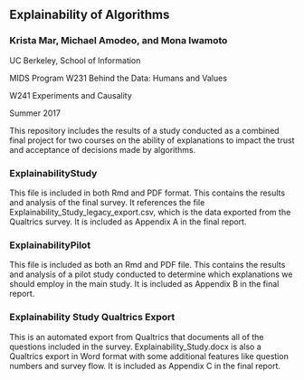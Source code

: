 ## Explainability of Algorithms
### Krista Mar, Michael Amodeo, and Mona Iwamoto

  UC Berkeley, School of Information
  
  MIDS Program
  W231 Behind the Data: Humans and Values
  
  W241 Experiments and Causality
  
  Summer 2017


This repository includes the results of a study conducted as a combined final project for two courses on the ability of explanations to impact the trust and acceptance of decisions made by algorithms.

### ExplainabilityStudy

This file is included in both Rmd and PDF format. This contains the results and analysis of the final survey. It references the file Explainability_Study_legacy_export.csv, which is the data exported from the Qualtrics survey. It is included as Appendix A in the final report.

### ExplainabilityPilot

This file is included as both an Rmd and PDF file. This contains the results and analysis of a pilot study conducted to determine which explanations we should employ in the main study. It is included as Appendix B in the final report.

### Explainability Study Qualtrics Export

This is an automated export from Qualtrics that documents all of the questions included in the survey. Explainability_Study.docx is also a Qualtrics export in Word format with some additional features like question numbers and survey flow. It is included as Appendix C in the final report.
